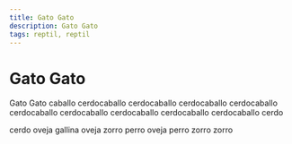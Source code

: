 ```yaml
---
title: Gato Gato
description: Gato Gato
tags: reptil, reptil
---
```


# Gato Gato

Gato Gato caballo cerdocaballo cerdocaballo cerdocaballo cerdocaballo cerdocaballo cerdocaballo cerdocaballo cerdocaballo cerdocaballo cerdo

cerdo oveja gallina oveja zorro perro oveja perro zorro zorro